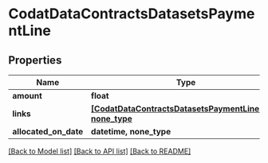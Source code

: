 # CodatDataContractsDatasetsPaymentLine


## Properties
Name | Type | Description | Notes
------------ | ------------- | ------------- | -------------
**amount** | **float** |  | 
**links** | [**[CodatDataContractsDatasetsPaymentLineLink], none_type**](CodatDataContractsDatasetsPaymentLineLink.md) |  | [optional] 
**allocated_on_date** | **datetime, none_type** |  | [optional] 

[[Back to Model list]](../README.md#documentation-for-models) [[Back to API list]](../README.md#documentation-for-api-endpoints) [[Back to README]](../README.md)


